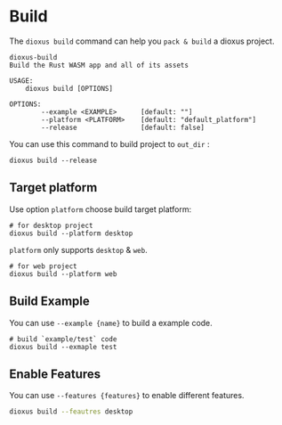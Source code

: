 # Build

The `dioxus build` command can help you `pack & build` a dioxus project.

```
dioxus-build 
Build the Rust WASM app and all of its assets

USAGE:
    dioxus build [OPTIONS]

OPTIONS:
        --example <EXAMPLE>      [default: ""]
        --platform <PLATFORM>    [default: "default_platform"]
        --release                [default: false]
```

You can use this command to build project to `out_dir` :

```
dioxus build --release
```

## Target platform

Use option `platform` choose build target platform:

```
# for desktop project
dioxus build --platform desktop
```

`platform` only supports `desktop` & `web`.

```
# for web project
dioxus build --platform web
```

## Build Example

You can use `--example {name}` to build a example code.

```
# build `example/test` code
dioxus build --exmaple test
```

## Enable Features 

You can use `--features {features}` to enable different features.

```sh
dioxus build --feautres desktop
```

